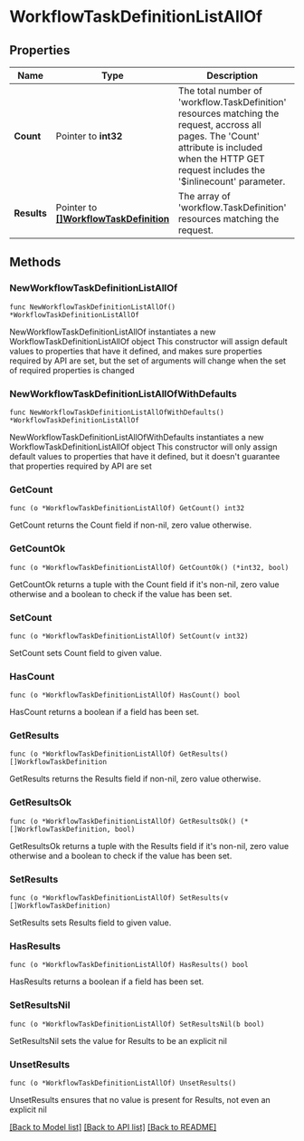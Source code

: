 # WorkflowTaskDefinitionListAllOf

## Properties

Name | Type | Description | Notes
------------ | ------------- | ------------- | -------------
**Count** | Pointer to **int32** | The total number of &#39;workflow.TaskDefinition&#39; resources matching the request, accross all pages. The &#39;Count&#39; attribute is included when the HTTP GET request includes the &#39;$inlinecount&#39; parameter. | [optional] 
**Results** | Pointer to [**[]WorkflowTaskDefinition**](workflow.TaskDefinition.md) | The array of &#39;workflow.TaskDefinition&#39; resources matching the request. | [optional] 

## Methods

### NewWorkflowTaskDefinitionListAllOf

`func NewWorkflowTaskDefinitionListAllOf() *WorkflowTaskDefinitionListAllOf`

NewWorkflowTaskDefinitionListAllOf instantiates a new WorkflowTaskDefinitionListAllOf object
This constructor will assign default values to properties that have it defined,
and makes sure properties required by API are set, but the set of arguments
will change when the set of required properties is changed

### NewWorkflowTaskDefinitionListAllOfWithDefaults

`func NewWorkflowTaskDefinitionListAllOfWithDefaults() *WorkflowTaskDefinitionListAllOf`

NewWorkflowTaskDefinitionListAllOfWithDefaults instantiates a new WorkflowTaskDefinitionListAllOf object
This constructor will only assign default values to properties that have it defined,
but it doesn't guarantee that properties required by API are set

### GetCount

`func (o *WorkflowTaskDefinitionListAllOf) GetCount() int32`

GetCount returns the Count field if non-nil, zero value otherwise.

### GetCountOk

`func (o *WorkflowTaskDefinitionListAllOf) GetCountOk() (*int32, bool)`

GetCountOk returns a tuple with the Count field if it's non-nil, zero value otherwise
and a boolean to check if the value has been set.

### SetCount

`func (o *WorkflowTaskDefinitionListAllOf) SetCount(v int32)`

SetCount sets Count field to given value.

### HasCount

`func (o *WorkflowTaskDefinitionListAllOf) HasCount() bool`

HasCount returns a boolean if a field has been set.

### GetResults

`func (o *WorkflowTaskDefinitionListAllOf) GetResults() []WorkflowTaskDefinition`

GetResults returns the Results field if non-nil, zero value otherwise.

### GetResultsOk

`func (o *WorkflowTaskDefinitionListAllOf) GetResultsOk() (*[]WorkflowTaskDefinition, bool)`

GetResultsOk returns a tuple with the Results field if it's non-nil, zero value otherwise
and a boolean to check if the value has been set.

### SetResults

`func (o *WorkflowTaskDefinitionListAllOf) SetResults(v []WorkflowTaskDefinition)`

SetResults sets Results field to given value.

### HasResults

`func (o *WorkflowTaskDefinitionListAllOf) HasResults() bool`

HasResults returns a boolean if a field has been set.

### SetResultsNil

`func (o *WorkflowTaskDefinitionListAllOf) SetResultsNil(b bool)`

 SetResultsNil sets the value for Results to be an explicit nil

### UnsetResults
`func (o *WorkflowTaskDefinitionListAllOf) UnsetResults()`

UnsetResults ensures that no value is present for Results, not even an explicit nil

[[Back to Model list]](../README.md#documentation-for-models) [[Back to API list]](../README.md#documentation-for-api-endpoints) [[Back to README]](../README.md)


